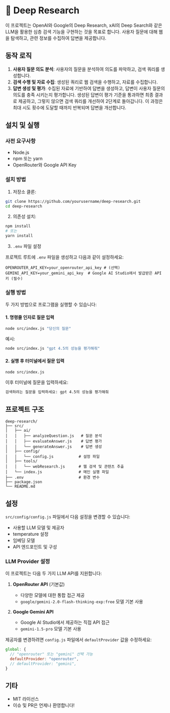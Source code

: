 # 📝 Deep Research

이 프로젝트는 OpenAI와 Google의 Deep Research, xAI의 Deep Search와 같은 LLM을 활용한 심층 검색 기능을 구현하는 것을 목표로 합니다. 사용자 질문에 대해 웹을 탐색하고, 관련 정보를 수집하여 답변을 제공합니다.

<!-- ## 핵심 기술

### RAG (Retrieval Augmented Generation)

이 프로젝트는 RAG 아키텍처를 기반으로 하여 웹에서 검색한 관련 정보를 LLM의 지식과 결합합니다. RAG는 다음 단계로 구성됩니다:

- **검색(Retrieval)**: 사용자 질문과 관련된 웹 콘텐츠를 검색
- **증강(Augmentation)**: 검색된 콘텐츠를 LLM 프롬프트에 통합
- **생성(Generation)**: 증강된 프롬프트를 바탕으로 답변 생성

### 벡터 임베딩 및 시맨틱 검색

- 추출된 웹 콘텐츠를 임베딩 모델(Google의 text-embedding-004)을 통해 벡터화
- 벡터 유사도 검색으로 사용자 질문과 의미론적으로 가장 관련성 높은 콘텐츠를 식별
- MemoryVectorStore를 활용한 인메모리 벡터 데이터베이스 구현

### 병렬 임베딩 처리

- 대량의 문서 처리 성능 향상을 위한 병렬 임베딩 처리 구현
- 청크를 배치(Batch)로 분할하여 동시에 처리
- Promise.all을 사용한 동시 비동기 처리로 임베딩 속도 최적화

### 적응형 청킹(Adaptive Chunking)

- RecursiveCharacterTextSplitter를 이용한 지능적 문서 분할
- 의미적 경계(문단, 문장 등)를 고려하여 콘텐츠를 적절한 크기의 청크로 분할
- 청크 간 오버랩을 통해 문맥 손실 최소화

### 반복적 개선 프로세스

- 생성된 답변에 대한 품질 평가 및 점수화(1-10점)
- 충분하지 않은 경우, 부족한 정보 영역 자동 식별
- 개선된 검색 쿼리를 생성하여 추가 정보 수집
- 최대 시도 횟수 내에서 답변 품질이 임계값에 도달할 때까지 반복

### 웹 스크래핑 및 콘텐츠 추출

- DuckDuckGo를 통한 검색으로 최신 정보 획득
- @mozilla/readability 라이브러리를 활용한 웹 페이지의 주요 콘텐츠 추출
- 불필요한 요소(광고, 메뉴 등) 제거 및 핵심 콘텐츠 정제 -->

## 동작 로직

1. **사용자 질문 의도 분석**: 사용자의 질문을 분석하여 의도를 파악하고, 검색 쿼리를 생성합니다.
2. **검색 수행 및 자료 수집**: 생성된 쿼리로 웹 검색을 수행하고, 자료를 수집합니다.
3. **답변 생성 및 평가**: 수집된 자료에 기반하여 답변을 생성하고, 답변이 사용자 질문의 의도를 충족 시키는지 평가합니다. 생성된 답변이 평가 기준을 통과하면 최종 결과로 제공하고, 그렇지 않으면 검색 쿼리를 개선하여 2단계로 돌아갑니다. 이 과정은 최대 시도 횟수에 도달할 때까지 반복되며 답변을 개선합니다.

<!-- ## 사용된 라이브러리

- **LangChain**: LLM과의 상호작용 및 체인 생성
- **duck-duck-scrape**: DuckDuckGo 스크래핑 라이브러리
- **axios**: HTTP 요청
- **jsdom** & **@mozilla/readability**: 웹 페이지 파싱 및 콘텐츠 추출
- **dotenv**: 환경 변수 관리 -->

## 설치 및 실행

### 사전 요구사항

- Node.js
- npm 또는 yarn
- OpenRouter와 Google API Key

### 설치 방법

1. 저장소 클론:

```bash
git clone https://github.com/yourusername/deep-research.git
cd deep-research
```

2. 의존성 설치:

```bash
npm install
# 또는
yarn install
```

3. `.env` 파일 설정

프로젝트 루트에 `.env` 파일을 생성하고 다음과 같이 설정하세요:

```
OPENROUTER_API_KEY=your_openrouter_api_key # (선택)
GEMINI_API_KEY=your_gemini_api_key  # Google AI Studio에서 발급받은 API 키 (필수)
```

### 실행 방법

두 가지 방법으로 프로그램을 실행할 수 있습니다:

#### 1. 명령줄 인자로 질문 입력

```bash
node src/index.js "당신의 질문"
```

예시:

```bash
node src/index.js "gpt 4.5의 성능을 평가해줘"
```

#### 2. 실행 후 터미널에서 질문 입력

```bash
node src/index.js
```

이후 터미널에 질문을 입력하세요:

```bash
검색하려는 질문을 입력하세요: gpt 4.5의 성능을 평가해줘
```

## 프로젝트 구조

```
deep-research/
├── src/
│   ├── ai/
│   │   ├── analyzeQuestion.js   # 질문 분석
│   │   ├── evaluateAnswer.js    # 답변 평가
│   │   └── generateAnswer.js    # 답변 생성
│   ├── config/
│   │   └── config.js           # 설정 파일
│   ├── tools/
│   │   └── webResearch.js      # 웹 검색 및 콘텐츠 추출
│   └── index.js                # 메인 실행 파일
├── .env                        # 환경 변수
├── package.json
└── README.md
```

## 설정

`src/config/config.js` 파일에서 다음 설정을 변경할 수 있습니다:

- 사용할 LLM 모델 및 제공자 
- temperature 설정
- 임베딩 모델
- API 엔드포인트 및 구성

### LLM Provider 설정 

이 프로젝트는 다음 두 가지 LLM API를 지원합니다:

1. **OpenRouter API** (기본값)
   - 다양한 모델에 대한 통합 접근 제공
   - `google/gemini-2.0-flash-thinking-exp:free` 모델 기본 사용

2. **Google Gemini API**
   - Google AI Studio에서 제공하는 직접 API 접근
   - `gemini-1.5-pro` 모델 기본 사용

제공자를 변경하려면 `config.js` 파일에서 `defaultProvider` 값을 수정하세요:

```javascript
global: {
  // "openrouter" 또는 "gemini" 선택 가능
  defaultProvider: "openrouter",
  // defaultProvider: "gemini",
}
```

## 기타

- MIT 라이선스
- 이슈 및 PR은 언제나 환영합니다!
